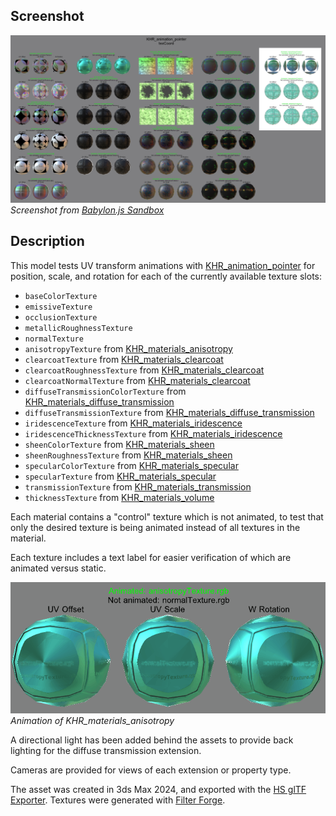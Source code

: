 ## Screenshot

![screenshot](screenshot/screenshot_Large.jpg)
<br clear="all"/>_Screenshot from [Babylon.js Sandbox](https://sandbox.babylonjs.com/)_

## Description

This model tests UV transform animations with [KHR_animation_pointer](https://github.com/KhronosGroup/glTF/blob/main/extensions/2.0/Khronos/KHR_animation_pointer/README.md) for position, scale, and rotation for each of the currently available texture slots:
* `baseColorTexture`
* `emissiveTexture`
* `occlusionTexture`
* `metallicRoughnessTexture`
* `normalTexture`
* `anisotropyTexture` from [KHR_materials_anisotropy](https://github.com/KhronosGroup/glTF/blob/main/extensions/2.0/Khronos/KHR_materials_anisotropy/README.md)
* `clearcoatTexture` from [KHR_materials_clearcoat](https://github.com/KhronosGroup/glTF/blob/main/extensions/2.0/Khronos/KHR_materials_clearcoat/README.md)
* `clearcoatRoughnessTexture` from [KHR_materials_clearcoat](https://github.com/KhronosGroup/glTF/blob/main/extensions/2.0/Khronos/KHR_materials_clearcoat/README.md)
* `clearcoatNormalTexture` from [KHR_materials_clearcoat](https://github.com/KhronosGroup/glTF/blob/main/extensions/2.0/Khronos/KHR_materials_clearcoat/README.md)
* `diffuseTransmissionColorTexture` from [KHR_materials_diffuse_transmission](https://github.com/KhronosGroup/glTF/pull/1825)
* `diffuseTransmissionTexture` from [KHR_materials_diffuse_transmission](https://github.com/KhronosGroup/glTF/pull/1825)
* `iridescenceTexture` from [KHR_materials_iridescence](https://github.com/KhronosGroup/glTF/blob/main/extensions/2.0/Khronos/KHR_materials_iridescence/README.md)
* `iridescenceThicknessTexture` from [KHR_materials_iridescence](https://github.com/KhronosGroup/glTF/blob/main/extensions/2.0/Khronos/KHR_materials_iridescence/README.md)
* `sheenColorTexture` from [KHR_materials_sheen](https://github.com/KhronosGroup/glTF/blob/main/extensions/2.0/Khronos/KHR_materials_sheen/README.md)
* `sheenRoughnessTexture` from [KHR_materials_sheen](https://github.com/KhronosGroup/glTF/blob/main/extensions/2.0/Khronos/KHR_materials_sheen/README.md)
* `specularColorTexture` from [KHR_materials_specular](https://github.com/KhronosGroup/glTF/blob/main/extensions/2.0/Khronos/KHR_materials_specular/README.md)
* `specularTexture` from [KHR_materials_specular](https://github.com/KhronosGroup/glTF/blob/main/extensions/2.0/Khronos/KHR_materials_specular/README.md)
* `transmissionTexture` from [KHR_materials_transmission](https://github.com/KhronosGroup/glTF/blob/main/extensions/2.0/Khronos/KHR_materials_transmission/README.md)
* `thicknessTexture` from [KHR_materials_volume](https://github.com/KhronosGroup/glTF/blob/main/extensions/2.0/Khronos/KHR_materials_volume/README.md)

Each material contains a "control" texture which is not animated, to test that only the desired texture is being animated instead of all textures in the material. 

Each texture includes a text label for easier verification of which are animated versus static. 

![screenshot](screenshot/anisotropyAnimated.gif)
<br clear="all"/>_Animation of KHR_materials_anisotropy_

A directional light has been added behind the assets to provide back lighting for the diffuse transmission extension.

Cameras are provided for views of each extension or property type.

The asset was created in 3ds Max 2024, and exported with the [HS glTF Exporter](https://nu1963u.wixsite.com/custom3dsmax/gltfpluginfor3dsmax). Textures were generated with [Filter Forge](https://www.filterforge.com/).